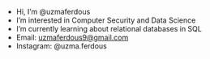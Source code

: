 - Hi, I’m @uzmaferdous
- I’m interested in Computer Security and Data Science
- I’m currently learning about relational databases in SQL
- Email: uzmaferdous9@gmail.com
- Instagram: @uzma.ferdous

<!---
uzmaferdous/uzmaferdous is a ✨ special ✨ repository because its `README.md` (this file) appears on your GitHub profile.
You can click the Preview link to take a look at your changes.
--->
